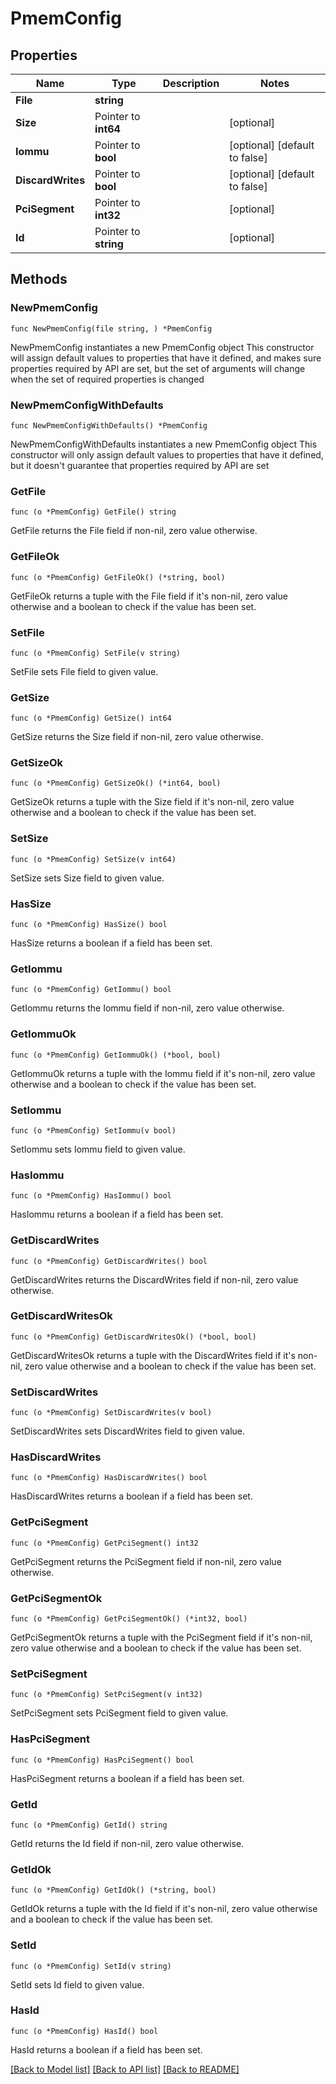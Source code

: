 # PmemConfig

## Properties

Name | Type | Description | Notes
------------ | ------------- | ------------- | -------------
**File** | **string** |  |
**Size** | Pointer to **int64** |  | [optional]
**Iommu** | Pointer to **bool** |  | [optional] [default to false]
**DiscardWrites** | Pointer to **bool** |  | [optional] [default to false]
**PciSegment** | Pointer to **int32** |  | [optional]
**Id** | Pointer to **string** |  | [optional]

## Methods

### NewPmemConfig

`func NewPmemConfig(file string, ) *PmemConfig`

NewPmemConfig instantiates a new PmemConfig object
This constructor will assign default values to properties that have it defined,
and makes sure properties required by API are set, but the set of arguments
will change when the set of required properties is changed

### NewPmemConfigWithDefaults

`func NewPmemConfigWithDefaults() *PmemConfig`

NewPmemConfigWithDefaults instantiates a new PmemConfig object
This constructor will only assign default values to properties that have it defined,
but it doesn't guarantee that properties required by API are set

### GetFile

`func (o *PmemConfig) GetFile() string`

GetFile returns the File field if non-nil, zero value otherwise.

### GetFileOk

`func (o *PmemConfig) GetFileOk() (*string, bool)`

GetFileOk returns a tuple with the File field if it's non-nil, zero value otherwise
and a boolean to check if the value has been set.

### SetFile

`func (o *PmemConfig) SetFile(v string)`

SetFile sets File field to given value.


### GetSize

`func (o *PmemConfig) GetSize() int64`

GetSize returns the Size field if non-nil, zero value otherwise.

### GetSizeOk

`func (o *PmemConfig) GetSizeOk() (*int64, bool)`

GetSizeOk returns a tuple with the Size field if it's non-nil, zero value otherwise
and a boolean to check if the value has been set.

### SetSize

`func (o *PmemConfig) SetSize(v int64)`

SetSize sets Size field to given value.

### HasSize

`func (o *PmemConfig) HasSize() bool`

HasSize returns a boolean if a field has been set.

### GetIommu

`func (o *PmemConfig) GetIommu() bool`

GetIommu returns the Iommu field if non-nil, zero value otherwise.

### GetIommuOk

`func (o *PmemConfig) GetIommuOk() (*bool, bool)`

GetIommuOk returns a tuple with the Iommu field if it's non-nil, zero value otherwise
and a boolean to check if the value has been set.

### SetIommu

`func (o *PmemConfig) SetIommu(v bool)`

SetIommu sets Iommu field to given value.

### HasIommu

`func (o *PmemConfig) HasIommu() bool`

HasIommu returns a boolean if a field has been set.

### GetDiscardWrites

`func (o *PmemConfig) GetDiscardWrites() bool`

GetDiscardWrites returns the DiscardWrites field if non-nil, zero value otherwise.

### GetDiscardWritesOk

`func (o *PmemConfig) GetDiscardWritesOk() (*bool, bool)`

GetDiscardWritesOk returns a tuple with the DiscardWrites field if it's non-nil, zero value otherwise
and a boolean to check if the value has been set.

### SetDiscardWrites

`func (o *PmemConfig) SetDiscardWrites(v bool)`

SetDiscardWrites sets DiscardWrites field to given value.

### HasDiscardWrites

`func (o *PmemConfig) HasDiscardWrites() bool`

HasDiscardWrites returns a boolean if a field has been set.

### GetPciSegment

`func (o *PmemConfig) GetPciSegment() int32`

GetPciSegment returns the PciSegment field if non-nil, zero value otherwise.

### GetPciSegmentOk

`func (o *PmemConfig) GetPciSegmentOk() (*int32, bool)`

GetPciSegmentOk returns a tuple with the PciSegment field if it's non-nil, zero value otherwise
and a boolean to check if the value has been set.

### SetPciSegment

`func (o *PmemConfig) SetPciSegment(v int32)`

SetPciSegment sets PciSegment field to given value.

### HasPciSegment

`func (o *PmemConfig) HasPciSegment() bool`

HasPciSegment returns a boolean if a field has been set.

### GetId

`func (o *PmemConfig) GetId() string`

GetId returns the Id field if non-nil, zero value otherwise.

### GetIdOk

`func (o *PmemConfig) GetIdOk() (*string, bool)`

GetIdOk returns a tuple with the Id field if it's non-nil, zero value otherwise
and a boolean to check if the value has been set.

### SetId

`func (o *PmemConfig) SetId(v string)`

SetId sets Id field to given value.

### HasId

`func (o *PmemConfig) HasId() bool`

HasId returns a boolean if a field has been set.


[[Back to Model list]](../README.md#documentation-for-models) [[Back to API list]](../README.md#documentation-for-api-endpoints) [[Back to README]](../README.md)


